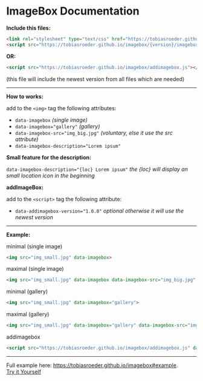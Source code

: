 # ImageBox Documentation

**Include this files:**
```html
<link rel="stylesheet" type="text/css" href="https://tobiasroeder.github.io/imagebox/{version}/imagebox.min.css">
<script src="https://tobiasroeder.github.io/imagebox/{version}/imagebox.min.js"></script>
```
**OR:**
```html
<script src="https://tobiasroeder.github.io/imagebox/addimagebox.js"></script>
```
(this file will include the newest version from all files which are needed)

---

**How to works:**

add to the `<img>` tag the following attributes:

- `data-imagebox`  _(single image)_
- `data-imagebox="gallery"` _(gallery)_
- `data-imagebox-src="img_big.jpg"` _(voluntary, else it use the src attribute)_
- `data-imagebox-description="Lorem ipsum"`

**Small feature for the description:**

`data-imagebox-description="{loc} Lorem ipsum"` _the {loc} will display an small location icon in the beginning_

**addImageBox:**

add to the `<script>` tag the following attribute:

- `data-addimagebox-version="1.0.0"` _optional otherwise it will use the newest version_

---

**Example:**

minimal (single image)
```html
<img src="img_small.jpg" data-imagebox>
```
maximal (single image)
```html
<img src="img_small.jpg" data-imagebox data-imagebox-src="img_big.jpg" data-imagebox-description="Lorem ipsum">
```
minimal (gallery)
```html
<img src="img_small.jpg" data-imagebox="gallery">
```
maximal (gallery)
```html
<img src="img_small.jpg" data-imagebox="gallery" data-imagebox-src="img_big.jpg" data-imagebox-description="Lorem ipsum">
```
addimagebox
```html
<script src="https://tobiasroeder.github.io/imagebox/addimagebox.js" data-addimagebox-version="1.0.4"></script>
```

---

Full example here: https://tobiasroeder.github.io/imagebox#example.  
[Try it Yourself](https://codepen.io/tobiasroeder/full/wZeBNL)
